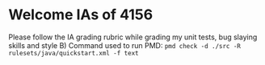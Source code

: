 # Welcome IAs of 4156

Please follow the IA grading rubric while grading my unit tests, bug slaying skills and style B) 
Command used to run PMD: ```pmd check -d ./src -R rulesets/java/quickstart.xml -f text```
